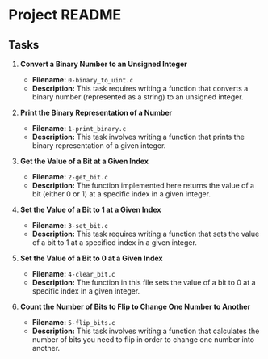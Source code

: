 # Project README

## Tasks

1. **Convert a Binary Number to an Unsigned Integer**
   - **Filename:** `0-binary_to_uint.c`
   - **Description:** This task requires writing a function that converts a binary number (represented as a string) to an unsigned integer.

2. **Print the Binary Representation of a Number**
   - **Filename:** `1-print_binary.c`
   - **Description:** This task involves writing a function that prints the binary representation of a given integer.

3. **Get the Value of a Bit at a Given Index**
   - **Filename:** `2-get_bit.c`
   - **Description:** The function implemented here returns the value of a bit (either 0 or 1) at a specific index in a given integer.

4. **Set the Value of a Bit to 1 at a Given Index**
   - **Filename:** `3-set_bit.c`
   - **Description:** This task requires writing a function that sets the value of a bit to 1 at a specified index in a given integer.

5. **Set the Value of a Bit to 0 at a Given Index**
   - **Filename:** `4-clear_bit.c`
   - **Description:** The function in this file sets the value of a bit to 0 at a specific index in a given integer.

6. **Count the Number of Bits to Flip to Change One Number to Another**
   - **Filename:** `5-flip_bits.c`
   - **Description:** This task involves writing a function that calculates the number of bits you need to flip in order to change one number into another.